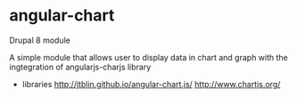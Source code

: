 # angular-chart

 Drupal 8 module

 A simple module that allows user to display data in chart and graph
 with the ingtegration of angularjs-charjs library

 - libraries
 http://jtblin.github.io/angular-chart.js/
 http://www.chartjs.org/
